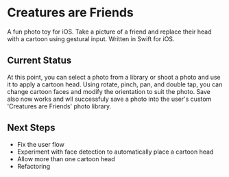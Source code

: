 # Creatures are Friends

A fun photo toy for iOS. Take a picture of a friend and replace their head with a cartoon using gestural input. Written in Swift for iOS.

## Current Status
At this point, you can select a photo from a library or shoot a photo and use it to apply a cartoon head. Using rotate, pinch, pan, and double tap, you can change cartoon faces and modify the orientation to suit the photo. Save also now works and wll successfuly save a photo into the user's custom 'Creatures are Friends' photo library.

## Next Steps
+   Fix the user flow
+   Experiment with face detection to automatically place a cartoon head
+   Allow more than one cartoon head
+   Refactoring



